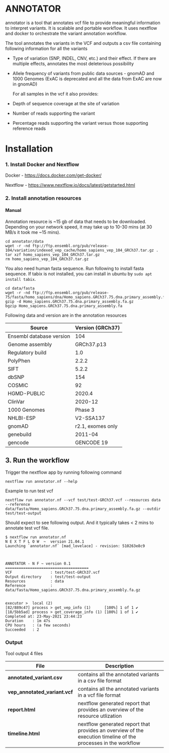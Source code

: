 # ANNOTATOR

annotator is a tool that annotates vcf file to provide meaningful information to interpret variants. It is scalable and portable workflow. It uses nextflow and docker to orchestrate the variant annotation workflow. 

The tool annotates the variants in the VCF and outputs a csv file containing following information for all the variants

- Type of variation (SNP, INDEL, CNV, etc.) and their effect. If there are multiple effects, annotates the most deleterious possibility
- Allele frequency of variants from public data sources - gnomAD and 1000 Genomes (ExAC is deprecated and all the data from ExAC are now in gnomAD)

    For all samples in the vcf it also provides:
- Depth of sequence coverage at the site of variation
- Number of reads supporting the variant
- Percentage reads supporting the variant versus those supporting reference reads 



# Installation

### 1. Install Docker and Nextflow

Docker - https://docs.docker.com/get-docker/

Nextflow - https://www.nextflow.io/docs/latest/getstarted.html

### 2. Install annotation resources

#### **Manual**

Annotation resource is ~15 gb of data that needs to be downloaded. Depending on your network speed, it may take up to 10-30 mins (at 30 MB/s it took me ~15 mins).  

```
cd annotator/data
wget -r -nd ftp://ftp.ensembl.org/pub/release-104/variation/indexed_vep_cache/homo_sapiens_vep_104_GRCh37.tar.gz .
tar xzf homo_sapiens_vep_104_GRCh37.tar.gz
rm homo_sapiens_vep_104_GRCh37.tar.gz
```

You also need human fasta sequence. Run following to install fasta sequence. If tabix is not installed, you can install in ubuntu by `sudo apt install tabix`.
```
cd data/fasta
wget -r -nd ftp://ftp.ensembl.org/pub/release-75/fasta/homo_sapiens/dna/Homo_sapiens.GRCh37.75.dna.primary_assembly.fa.gz
gzip -d Homo_sapiens.GRCh37.75.dna.primary_assembly.fa.gz
bgzip Homo_sapiens.GRCh37.75.dna.primary_assembly.fa
```





Following data and version are in the annotation resources

|Source|Version (GRCh37)|
|--|--|
|Ensembl database version| 104|
|Genome assembly| GRCh37.p13|
|Regulatory build| 1.0|
|PolyPhen| 2.2.2|
|SIFT| 5.2.2|
|dbSNP| 154|
|COSMIC| 92|
|HGMD-PUBLIC| 2020.4|
|ClinVar| 2020-12|
|1000 Genomes| Phase 3|
|NHLBI-ESP| V2-SSA137|
|gnomAD| r2.1, exomes only|
|genebuild| 2011-04|
|gencode| GENCODE 19|





## 3. Run the workflow


Trigger the nextflow app by running following command
```
nextflow run annotator.nf --help
```

Example to run test vcf
```
nextflow run annotator.nf --vcf test/test-GRCh37.vcf --resources data --reference data/fasta/Homo_sapiens.GRCh37.75.dna.primary_assembly.fa.gz --outdir test/test-output
```

Should expect to see following output. And it typically takes < 2 mins to annotate test vcf file.

```
$ nextflow run annotator.nf
N E X T F L O W  ~  version 21.04.1
Launching `annotator.nf` [mad_lovelace] - revision: 510263e8c9



ANNOTATOR - N F ~ version 0.1
=====================================
VCF                 : test/test-GRCh37.vcf
Output directory    : test/test-output
Resources           : data
Reference           : data/fasta/Homo_sapiens.GRCh37.75.dna.primary_assembly.fa.gz


executor >  local (2)
[82/889c47] process > get_vep_info (1)      [100%] 1 of 1 ✔
[18/5bb5ad] process > get_coverage_info (1) [100%] 1 of 1 ✔
Completed at: 23-May-2021 23:44:23
Duration    : 1m 47s
CPU hours   : (a few seconds)
Succeeded   : 2
```

### Output 

Tool output 4 files

|File|Description|
|--|--|
|**annotated_variant.csv**|contains all the annotated variants in a csv file format|
|**vep_annotated_variant.vcf**|contains all the annotated variants in a vcf file format|
|**report.html**|nextflow generated report that provides an overview of the resource utlization|
|**timeline.html**|nextflow generated report that provides an overview of the execution timeline of the processes in the workflow|